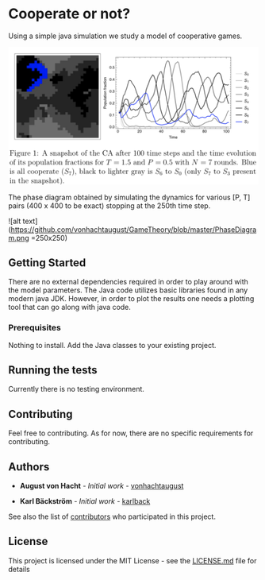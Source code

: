 # Cooperate or not?

Using a simple java simulation we study a model of cooperative games.

![alt text](https://github.com/vonhachtaugust/GameTheory/blob/master/GameTheory.png)

The phase diagram obtained by simulating the dynamics for various [P, T] pairs (400 x 400 to be exact) stopping at the 250th time step.

![alt text](https://github.com/vonhachtaugust/GameTheory/blob/master/PhaseDiagram.png =250x250)


## Getting Started

There are no external dependencies required in order to play around with the model parameters. The Java code utilizes basic libraries found in any modern java JDK. However, in order to plot the results one  needs a plotting tool that can go along with java code.

### Prerequisites

Nothing to install. Add the Java classes to your existing project.

## Running the tests

Currently there is no testing environment.

## Contributing

Feel free to contributing. As for now, there are no specific requirements for contributing.

## Authors

* **August von Hacht** - *Initial work* - [vonhachtaugust](https://github.com/vonhachtaugust)

* **Karl Bäckström** - *Initial work* - [karlback](https://github.com/karlback)

See also the list of [contributors](https://github.com/vonhachtaugust/GameTheory/contributors) who participated in this project.

## License

This project is licensed under the MIT License - see the [LICENSE.md](LICENSE.md) file for details

